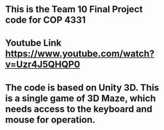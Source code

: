 # This is the Team 10 Final Project code for COP 4331
# Youtube Link https://www.youtube.com/watch?v=Uzr4J5QHQP0
# The code is based on Unity 3D. This is a single game of 3D Maze, which needs access to the keyboard and mouse for operation.
